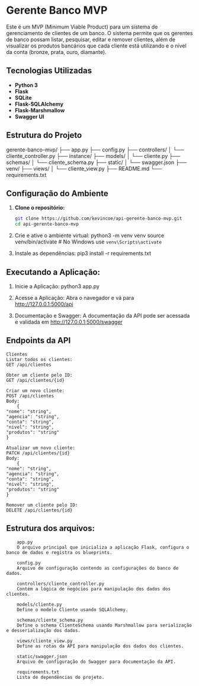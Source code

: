 # Gerente Banco MVP

Este é um MVP (Minimum Viable Product) para um sistema de gerenciamento de clientes de um banco. O sistema permite que os gerentes de banco possam listar, pesquisar, editar e remover clientes, além de visualizar os produtos bancários que cada cliente está utilizando e o nível da conta (bronze, prata, ouro, diamante).

## Tecnologias Utilizadas

- **Python 3**
- **Flask**
- **SQLite**
- **Flask-SQLAlchemy**
- **Flask-Marshmallow**
- **Swagger UI**

## Estrutura do Projeto
gerente-banco-mvp/ ├── app.py ├── config.py ├── controllers/ │ └── cliente_controller.py ├── instance/ ├── models/ │ └── cliente.py ├── schemas/ │ └── cliente_schema.py ├── static/ │ └── swagger.json ├── venv/ ├── views/ │ └── cliente_view.py ├── README.md └── requirements.txt


## Configuração do Ambiente

1. **Clone o repositório:**

   ```sh
   git clone https://github.com/kevincoe/api-gerente-banco-mvp.git
   cd api-gerente-banco-mvp

2. Crie e ative o ambiente virtual:
    python3 -m venv venv
    source venv/bin/activate  # No Windows use `venv\Scripts\activate`

3. Instale as dependências:
    pip3 install -r requirements.txt


## Executando a Aplicação:

1. Inicie a Aplicação:
    python3 app.py

2. Acesse a Aplicação:
    Abra o navegador e vá para http://127.0.0.1:5000/api

3. Documentação e Swagger:
    A documentação da API pode ser acessada e validada em http://127.0.0.1:5000/swagger


## Endpoints da API
    Clientes
    Listar todos os clientes:
    GET /api/clientes

    Obter um cliente pelo ID:
    GET /api/clientes/{id}

    Criar um novo cliente:
    POST /api/clientes
    Body:
        {
    "nome": "string",
    "agencia": "string",
    "conta": "string",
    "nivel": "string",
    "produtos": "string"
    }

    Atualizar um novo cliente:
    PATCH /api/clientes/{id}
    Body:
        {
    "nome": "string",
    "agencia": "string",
    "conta": "string",
    "nivel": "string",
    "produtos": "string"
    }

    Remover um cliente pelo ID:
    DELETE /api/clientes/{id}


##  Estrutura dos arquivos:
        app.py
        O arquivo principal que inicializa a aplicação Flask, configura o banco de dados e registra os blueprints.
        
        config.py
        Arquivo de configuração contendo as configurações do banco de dados.
        
        controllers/cliente_controller.py
        Contém a lógica de negócios para manipulação dos dados dos clientes.
        
        models/cliente.py
        Define o modelo Cliente usando SQLAlchemy.
        
        schemas/cliente_schema.py
        Define o schema ClienteSchema usando Marshmallow para serialização e desserialização dos dados.
        
        views/cliente_view.py
        Define as rotas da API para manipulação dos dados dos clientes.
        
        static/swagger.json
        Arquivo de configuração do Swagger para documentação da API.
        
        requirements.txt
        Lista de dependências do projeto.